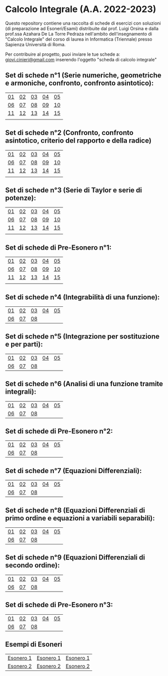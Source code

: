 # Calcolo Integrale (A.A. 2022-2023)
Questo repository contiene una raccolta di schede di esercizi con soluzioni (di preparazione ad Esoneri/Esami) distribuite dal prof. Luigi Orsina e dalla prof.ssa Azahara De La Torre Pedraza nell'ambito dell'insegnamento di "Calcolo Integrale" del corso di laurea in Informatica (Triennale) presso Sapienza Università di Roma.

Per contribuire al progetto, puoi inviare le tue schede a: [giovi.cinieri@gmail.com](mailto:giovi.cinieri@gmail.com) inserendo l'oggetto "scheda di calcolo integrale"

## Set di schede n°1 (Serie numeriche, geometriche e armoniche, confronto, confronto asintotico):
|    |    |    |    |    |
|----|----|----|----|----|
| [01](SchedeA1/00077.pdf) | [02](SchedeA1/00094.pdf)| [03](SchedeA1/00126.pdf) | [04](SchedeA1/00147.pdf) | [05](/SchedeA1/00166.pdf)
| [06](SchedeA1/00187.pdf) | [07](SchedeA1/00193.pdf) | [08](SchedeA1/00194.pdf) | [09](SchedeA1/00198.pdf) | [10](SchedeA1/00220.pdf)
| [11](SchedeA1/00253.pdf) | [12](SchedeA1/00238.pdf) | [13](SchedeA1/00219.pdf) | [14](SchedeA1/00096.pdf) | [15](SchedeA1/00086.pdf)
|  |  |  |  |  |

## Set di schede n°2 (Confronto, confronto asintotico, criterio del rapporto e della radice)
|    |    |    |    |    |
|----|----|----|----|----|
| [01](SchedeA2/00015.pdf) | [02](SchedeA2/00018.pdf)| [03](SchedeA2/00032.pdf) | [04](SchedeA2/00035.pdf) | [05](SchedeA2/00036.pdf)
| [06](SchedeA2/00051.pdf) | [07](/SchedeA2/00076.pdf) | [08](SchedeA2/00078.pdf) | [09](SchedeA2/00080.pdf) | [10](SchedeA2/00100.pdf)
| [11](SchedeA2/00122.pdf) | [12](SchedeA2/00005.pdf) | [13](SchedeA2/00101.pdf) | [14](SchedeA2/00104.pdf) | [15](SchedeA2/00019.pdf)
|  |  |  |  |  |

## Set di schede n°3 (Serie di Taylor e serie di potenze):
|    |    |    |    |    |
|----|----|----|----|----|
| [01](SchedeA3/00015.pdf) | [02](SchedeA3/00018.pdf)| [03](SchedeA3/00033.pdf) | [04](SchedeA3/00036.pdf) | [05](/SchedeA3/00037.pdf)
| [06](SchedeA3/00053.pdf) | [07](SchedeA3/00079.pdf) | [08](SchedeA3/00082.pdf) | [09](SchedeA3/00084.pdf) | [10](SchedeA3/00104.pdf)
| [11](SchedeA3/00127.pdf) | [12](SchedeA3/00005.pdf) | [13](SchedeA3/00105.pdf) | [14](SchedeA3/00108.pdf) | [15](SchedeA3/00019.pdf)
|  |  |  |  |  |

## Set di schede di Pre-Esonero n°1:
|    |    |    |    |    |
|----|----|----|----|----|
| [01](SchedeA4/00014.pdf) | [02](SchedeA4/00016.pdf)| [03](SchedeA4/00018.pdf) | [04](SchedeA4/00029.pdf) | [05](/SchedeA4/00033.pdf)
| [06](SchedeA4/00046.pdf) | [07](SchedeA4/00081.pdf) | [08](SchedeA4/00082.pdf) | [09](SchedeA4/00089.pdf) | [10](SchedeA4/00104.pdf)
| [11](SchedeA4/00109.pdf) | [12](SchedeA4/00124.pdf) | [13](SchedeA4/00034.pdf) | [14](SchedeA4/00017.pdf) | [15](SchedeA4/00079.pdf)
|  |  |  |  |  |

## Set di schede n°4 (Integrabilità di una funzione):
|    |    |    |    |    |
|----|----|----|----|----|
| [01](SchedeB1/00020.pdf) | [02](SchedeB1/00021.pdf)| [03](SchedeB1/00036.pdf) | [04](SchedeB1/00041.pdf) | [05](/SchedeB1/00042.pdf)
| [06](SchedeB1/00058.pdf) | [07](SchedeB1/00078.pdf) | [08](SchedeB1/00095.pdf) |

## Set di schede n°5 (Integrazione per sostituzione e per parti):
|    |    |    |    |    |
|----|----|----|----|----|
| [01](SchedeB2/00038.pdf) | [02](SchedeB2/00039.pdf)| [03](SchedeB2/00058.pdf) | [04](SchedeB2/00059.pdf) | [05](/SchedeB2/00073.pdf)
| [06](SchedeB2/00093.pdf) | [07](SchedeB2/00109.pdf) | [08](SchedeB2/00111.pdf) |

## Set di schede n°6 (Analisi di una funzione tramite integrali):
|    |    |    |    |    |
|----|----|----|----|----|
| [01](SchedeB3/00029.pdf) | [02](SchedeB3/00032.pdf)| [03](SchedeB3/00048.pdf) | [04](SchedeB3/00053.pdf) | [05](/SchedeB3/00069.pdf)
| [06](SchedeB3/00097.pdf) | [07](SchedeB3/00129.pdf) | [08](SchedeB3/00153.pdf) |

## Set di schede di Pre-Esonero n°2:
|    |    |    |    |    |
|----|----|----|----|----|
| [01](SchedeB4/00011.pdf) | [02](SchedeB4/00013.pdf)| [03](SchedeB4/00028.pdf) | [04](SchedeB4/00029.pdf) | [05](/SchedeB4/00040.pdf)
| [06](SchedeB4/00066.pdf) | [07](SchedeB4/00091.pdf) | [08](SchedeB4/00110.pdf) |

## Set di schede n°7 (Equazioni Differenziali):
|    |    |    |    |    |
|----|----|----|----|----|
| [01](SchedeC1/00021.pdf) | [02](SchedeC1/00038.pdf)| [03](SchedeC1/00041.pdf) | [04](SchedeC1/00042.pdf) | [05](/SchedeC1/00058.pdf)
| [06](SchedeC1/00095.pdf) | [07](SchedeC1/00120.pdf) | [08](SchedeC1/00145.pdf) |

## Set di schede n°8 (Equazioni Differenziali di primo ordine e equazioni a variabili separabili):
|    |    |    |    |    |
|----|----|----|----|----|
| [01](SchedeC2/00021.pdf) | [02](SchedeC2/00022.pdf)| [03](SchedeC2/00041.pdf) | [04](SchedeC2/00042.pdf) | [05](/SchedeC2/00058.pdf)
| [06](SchedeC2/00095.pdf) | [07](SchedeC2/00120.pdf) | [08](SchedeC2/00145.pdf) |

## Set di schede n°9 (Equazioni Differenziali di secondo ordine):
|    |    |    |    |    |
|----|----|----|----|----|
| [01](SchedeC3/00021.pdf) | [02](SchedeC3/00038.pdf)| [03](SchedeC3/00041.pdf) | [04](SchedeC3/00042.pdf) | [05](/SchedeC3/00058.pdf)
| [06](SchedeC3/00095.pdf) | [07](SchedeC3/00120.pdf) | [08](SchedeC3/00145.pdf) |

## Set di schede di Pre-Esonero n°3:
|    |    |    |    |    |
|----|----|----|----|----|
| [01](SchedeC4/00009.pdf) | [02](SchedeC4/00023.pdf)| [03](SchedeC4/00025.pdf) | [04](SchedeC4/00036.pdf) | [05](/SchedeC4/00062.pdf)
| [06](SchedeC4/00063.pdf) | [07](SchedeC4/00098.pdf) | [08](SchedeC4/00119.pdf) |


## Esempi di Esoneri
|    |    |    |
|----|----|----|
| [Esonero 1](Esonero1/00043.pdf) | [Esonero 1](Esonero1/00053.pdf) | [Esonero 1](Esonero2/00092.pdf) | 
| [Esonero 2](Esonero2/00016.pdf) | [Esonero 2](Esonero2/00049.pdf) | [Esonero 2](Esonero2/00067.pdf) |  

